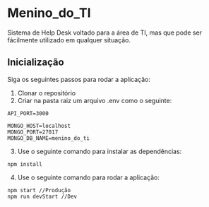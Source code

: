 # Menino_do_TI

Sistema de Help Desk voltado para a área de TI, mas que pode ser fácilmente utilizado em qualquer situação.

## Inicialização

Siga os seguintes passos para rodar a aplicação: 

1. Clonar o repositório
2. Criar na pasta raiz um arquivo .env como o seguinte: 
```
API_PORT=3000

MONGO_HOST=localhost
MONGO_PORT=27017
MONGO_DB_NAME=menino_do_ti
```
3. Use o seguinte comando para instalar as dependências: 
```
npm install
```
4. Use o seguinte comando para rodar a aplicação: 
```
npm start //Produção
npm run devStart //Dev
```
